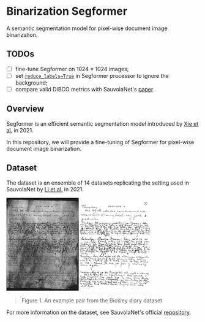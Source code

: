# Binarization Segformer

A semantic segmentation model for pixel-wise document image binarization.

## TODOs

- [ ] fine-tune Segformer on 1024 $\times$ 1024 images;
- [ ] set [`reduce_labels=True`](https://huggingface.co/docs/transformers/main/model_doc/segformer#transformers.SegformerImageProcessor.do_reduce_labels) in Segformer processor to ignore the background;
- [ ] compare valid DIBCO metrics with SauvolaNet's [paper](https://arxiv.org/pdf/2105.05521.pdf).

## Overview

Segformer is an efficient semantic segmentation model introduced by [Xie et al.](https://arxiv.org/abs/2105.15203) in 2021.

In this repository, we will provide a fine-tuning of Segformer for pixel-wise document image binarization.

## Dataset

The dataset is an ensemble of 14 datasets replicating the setting used in SauvolaNet by [Li et al.](https://arxiv.org/abs/2105.05521) in 2021.

<img src="images/example.png" width="75%" />

> Figure 1. An example pair from the Bickley diary dataset

For more information on the dataset, see SauvolaNet's official [repository](https://github.com/Leedeng/SauvolaNet).
